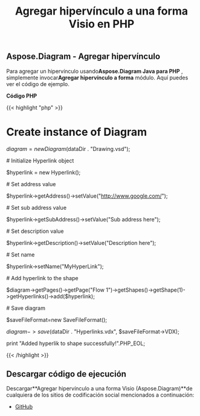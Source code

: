 ﻿---
title: Agregar hipervínculo a una forma Visio en PHP
type: docs
weight: 10
url: /es/java/add-hyperlink-to-a-visio-shape-in-php/
---
## **Aspose.Diagram - Agregar hipervínculo**
 Para agregar un hipervínculo usando**Aspose.Diagram Java para PHP** , simplemente invocar**Agregar hipervínculo a forma** módulo. Aquí puedes ver el código de ejemplo.

**Código PHP**

{{< highlight "php" >}}

 # Create instance of Diagram

$diagram = new Diagram($dataDir . "Drawing.vsd");

\# Initialize Hyperlink object

$hyperlink = new Hyperlink();

\# Set address value

$hyperlink->getAddress()->setValue("http://www.google.com/");

\# Set sub address value

$hyperlink->getSubAddress()->setValue("Sub address here");

\# Set description value

$hyperlink->getDescription()->setValue("Description here");

\# Set name

$hyperlink->setName("MyHyperLink");

\# Add hyperlink to the shape

$diagram->getPages()->getPage("Flow 1")->getShapes()->getShape(1)->getHyperlinks()->add($hyperlink);

\# Save diagram

$saveFileFormat=new SaveFileFormat();

$diagram->save($dataDir . "Hyperlinks.vdx", $saveFileFormat->VDX);

print "Added hyperlik to shape successfully!".PHP_EOL;

{{< /highlight >}}
## **Descargar código de ejecución**
 Descargar**Agregar hipervínculo a una forma Visio (Aspose.Diagram)**de cualquiera de los sitios de codificación social mencionados a continuación:

- [GitHub](https://github.com/asposediagram/Aspose.Diagram-for-Java/blob/master/Plugins/Aspose_Diagram_Java_for_PHP/src/aspose/diagram/WorkingwithHyperlinks/AddHyperlinkToShape.php)
